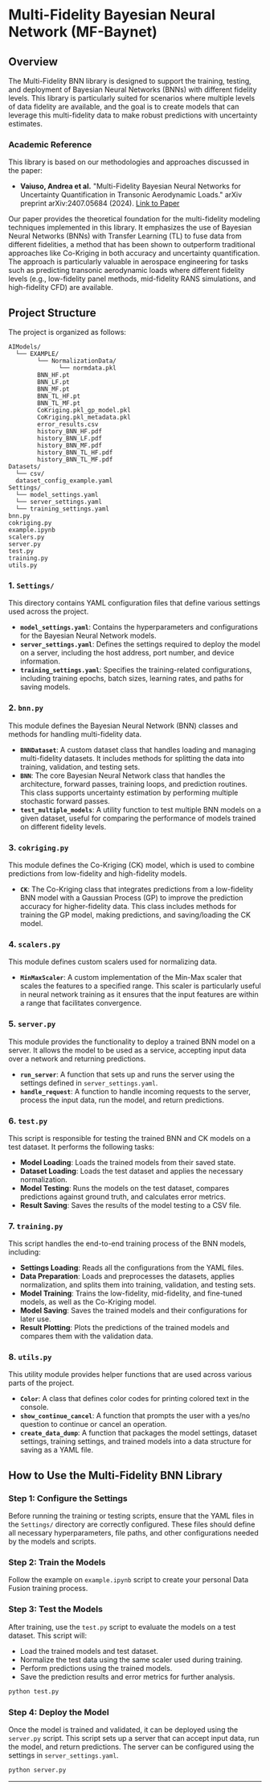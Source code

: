# Multi-Fidelity Bayesian Neural Network (MF-Baynet)

## Overview

The Multi-Fidelity BNN library is designed to support the training, testing, and deployment of Bayesian Neural Networks (BNNs) with different fidelity levels. This library is particularly suited for scenarios where multiple levels of data fidelity are available, and the goal is to create models that can leverage this multi-fidelity data to make robust predictions with uncertainty estimates.

### Academic Reference

This library is based on our methodologies and approaches discussed in the paper:

- **Vaiuso, Andrea et al.** "Multi-Fidelity Bayesian Neural Networks for Uncertainty Quantification in Transonic Aerodynamic Loads." arXiv preprint arXiv:2407.05684 (2024). [Link to Paper](https://arxiv.org/abs/2407.05684)

Our paper provides the theoretical foundation for the multi-fidelity modeling techniques implemented in this library. It emphasizes the use of Bayesian Neural Networks (BNNs) with Transfer Learning (TL) to fuse data from different fidelities, a method that has been shown to outperform traditional approaches like Co-Kriging in both accuracy and uncertainty quantification. The approach is particularly valuable in aerospace engineering for tasks such as predicting transonic aerodynamic loads where different fidelity levels (e.g., low-fidelity panel methods, mid-fidelity RANS simulations, and high-fidelity CFD) are available.

## Project Structure

The project is organized as follows:

```
AIModels/
  └── EXAMPLE/
        └── NormalizationData/
              └── normdata.pkl
        BNN_HF.pt
        BNN_LF.pt
        BNN_MF.pt
        BNN_TL_HF.pt
        BNN_TL_MF.pt
        CoKriging.pkl_gp_model.pkl
        CoKriging.pkl_metadata.pkl
        error_results.csv
        history_BNN_HF.pdf
        history_BNN_LF.pdf
        history_BNN_MF.pdf
        history_BNN_TL_HF.pdf
        history_BNN_TL_MF.pdf
Datasets/
  └── csv/
  dataset_config_example.yaml
Settings/
  └── model_settings.yaml
  └── server_settings.yaml
  └── training_settings.yaml
bnn.py
cokriging.py
example.ipynb
scalers.py
server.py
test.py
training.py
utils.py
```

### 1. `Settings/`

This directory contains YAML configuration files that define various settings used across the project.

- **`model_settings.yaml`**: Contains the hyperparameters and configurations for the Bayesian Neural Network models.
- **`server_settings.yaml`**: Defines the settings required to deploy the model on a server, including the host address, port number, and device information.
- **`training_settings.yaml`**: Specifies the training-related configurations, including training epochs, batch sizes, learning rates, and paths for saving models.

### 2. `bnn.py`

This module defines the Bayesian Neural Network (BNN) classes and methods for handling multi-fidelity data.

- **`BNNDataset`**: A custom dataset class that handles loading and managing multi-fidelity datasets. It includes methods for splitting the data into training, validation, and testing sets.
- **`BNN`**: The core Bayesian Neural Network class that handles the architecture, forward passes, training loops, and prediction routines. This class supports uncertainty estimation by performing multiple stochastic forward passes.
- **`test_multiple_models`**: A utility function to test multiple BNN models on a given dataset, useful for comparing the performance of models trained on different fidelity levels.

### 3. `cokriging.py`

This module defines the Co-Kriging (CK) model, which is used to combine predictions from low-fidelity and high-fidelity models.

- **`CK`**: The Co-Kriging class that integrates predictions from a low-fidelity BNN model with a Gaussian Process (GP) to improve the prediction accuracy for higher-fidelity data. This class includes methods for training the GP model, making predictions, and saving/loading the CK model.

### 4. `scalers.py`

This module defines custom scalers used for normalizing data.

- **`MinMaxScaler`**: A custom implementation of the Min-Max scaler that scales the features to a specified range. This scaler is particularly useful in neural network training as it ensures that the input features are within a range that facilitates convergence.

### 5. `server.py`

This module provides the functionality to deploy a trained BNN model on a server. It allows the model to be used as a service, accepting input data over a network and returning predictions.

- **`run_server`**: A function that sets up and runs the server using the settings defined in `server_settings.yaml`.
- **`handle_request`**: A function to handle incoming requests to the server, process the input data, run the model, and return predictions.

### 6. `test.py`

This script is responsible for testing the trained BNN and CK models on a test dataset. It performs the following tasks:

- **Model Loading**: Loads the trained models from their saved state.
- **Dataset Loading**: Loads the test dataset and applies the necessary normalization.
- **Model Testing**: Runs the models on the test dataset, compares predictions against ground truth, and calculates error metrics.
- **Result Saving**: Saves the results of the model testing to a CSV file.

### 7. `training.py`

This script handles the end-to-end training process of the BNN models, including:

- **Settings Loading**: Reads all the configurations from the YAML files.
- **Data Preparation**: Loads and preprocesses the datasets, applies normalization, and splits them into training, validation, and testing sets.
- **Model Training**: Trains the low-fidelity, mid-fidelity, and fine-tuned models, as well as the Co-Kriging model.
- **Model Saving**: Saves the trained models and their configurations for later use.
- **Result Plotting**: Plots the predictions of the trained models and compares them with the validation data.

### 8. `utils.py`

This utility module provides helper functions that are used across various parts of the project.

- **`Color`**: A class that defines color codes for printing colored text in the console.
- **`show_continue_cancel`**: A function that prompts the user with a yes/no question to continue or cancel an operation.
- **`create_data_dump`**: A function that packages the model settings, dataset settings, training settings, and trained models into a data structure for saving as a YAML file.

## How to Use the Multi-Fidelity BNN Library

### Step 1: Configure the Settings
Before running the training or testing scripts, ensure that the YAML files in the `Settings/` directory are correctly configured. These files should define all necessary hyperparameters, file paths, and other configurations needed by the models and scripts.

### Step 2: Train the Models
Follow the example on `example.ipynb` script to create your personal Data Fusion training process. 

### Step 3: Test the Models
After training, use the `test.py` script to evaluate the models on a test dataset. This script will:
- Load the trained models and test dataset.
- Normalize the test data using the same scaler used during training.
- Perform predictions using the trained models.
- Save the prediction results and error metrics for further analysis.

```bash
python test.py
```

### Step 4: Deploy the Model
Once the model is trained and validated, it can be deployed using the `server.py` script. This script sets up a server that can accept input data, run the model, and return predictions. The server can be configured using the settings in `server_settings.yaml`.

```bash
python server.py
```

---
